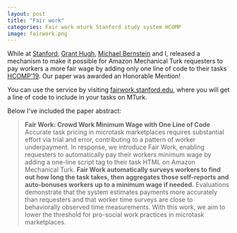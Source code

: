 ```yaml
---
layout: post
title: "Fair work"
categories: Fair work mturk Stanford study system HCOMP
image: fairwork.png
---
```


While at [Stanford](https://hci.stanford.edu), [Grant Hugh](https://linkedin.com/in/grant-hugh), [Michael Bernstein](https://hci.stanford.edu/msb/) and I, released a mechanism to make it possible for Amazon Mechanical Turk requesters to pay workers a more fair wage by adding only one line of code to their tasks <a class="button smallCaps" href="https://hci.stanford.edu/publications/2019/fairwork/fairwork-hcomp2019.pdf">HCOMP'19</a>. Our paper was awarded an Honorable Mention!

You can use the service by visiting [fairwork.stanford.edu](https://fairwork.stanford.edu), where you will get a line of code to include in your tasks on MTurk.

 Below I've included the paper abstract:

> **Fair Work: Crowd Work Minimum Wage with One Line of Code**  
> Accurate task pricing in microtask marketplaces requires substantial effort via trial and error, contributing to a pattern of worker underpayment. In response, we introduce Fair Work, enabling requesters to automatically pay their workers minimum wage by adding a one-line script tag to their task HTML on Amazon Mechanical Turk. **Fair Work automatically surveys workers to find out how long the task takes, then aggregates those self-reports and auto-bonuses workers up to a minimum wage if needed.** Evaluations demonstrate that the system estimates payments more accurately than requesters and that worker time surveys are close to behaviorally observed time measurements. With this work, we aim to lower the threshold for pro-social work practices in microtask marketplaces.